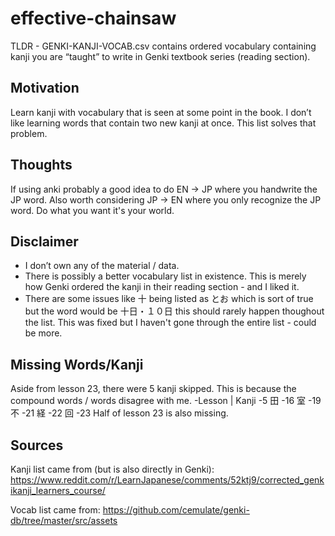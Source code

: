 # effective-chainsaw

TLDR - GENKI-KANJI-VOCAB.csv contains ordered vocabulary containing kanji you are “taught” to write in Genki textbook series (reading section).

## Motivation
Learn kanji with vocabulary that is seen at some point in the book. I don’t like learning words that contain two new kanji at once. This list solves that problem.

## Thoughts
If using anki probably a good idea to do EN -> JP where you handwrite the JP word. Also worth considering JP -> EN where you only recognize the JP word. Do what you want it's your world.

## Disclaimer
- I don’t own any of the material / data.
- There is possibly a better vocabulary list in existence. This is merely how Genki ordered the kanji in their reading section - and I liked it.
- There are some issues like 十 being listed as とお which is sort of true but the word would be 十日・１０日 this should rarely happen thoughout the list. This was fixed but I haven't gone through the entire list - could be more.

## Missing Words/Kanji
Aside from lesson 23, there were 5 kanji skipped. This is because the compound words / words disagree with me.
-Lesson | Kanji
-5  田
-16	室
-19	不
-21	経
-22	回
-23  Half of lesson 23 is also missing.

## Sources
Kanji list came from (but is also directly in Genki):
https://www.reddit.com/r/LearnJapanese/comments/52ktj9/corrected_genkikanji_learners_course/

Vocab list came from:
https://github.com/cemulate/genki-db/tree/master/src/assets

